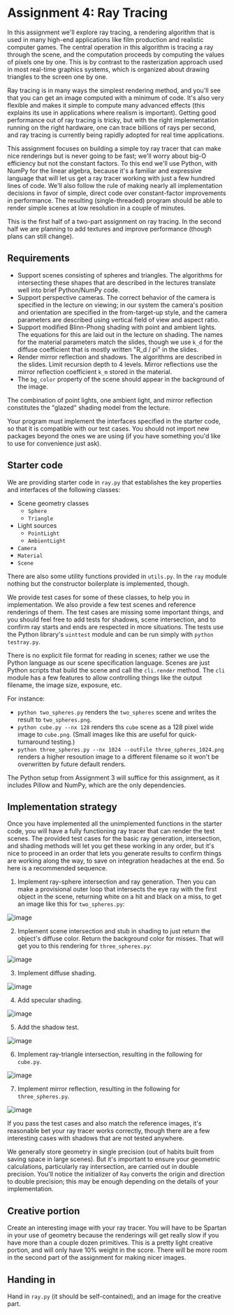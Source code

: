 # Assignment 4: Ray Tracing

In this assignment we'll explore ray tracing, a rendering algorithm that is used in many high-end applications like film production and realistic computer games.  The central operation in this algorithm is tracing a ray through the scene, and the computation proceeds by computing the values of pixels one by one.  This is by contrast to the rasterization approach used in most real-time graphics systems, which is organized about drawing triangles to the screen one by one.

Ray tracing is in many ways the simplest rendering method, and you'll see that you can get an image computed with a minimum of code.  It's also very flexible and makes it simple to compute many advanced effects (this explains its use in applications where realism is important).  Getting good performance out of ray tracing is tricky, but with the right implementation running on the right hardware, one can trace billions of rays per second, and ray tracing is currently being rapidly adopted for real time applications.

This assignment focuses on building a simple toy ray tracer that can make nice renderings but is never going to be fast; we'll worry about big-O efficiency but not the constant factors.  To this end we'll use Python, with NumPy for the linear algebra, because it's a familiar and expressive language that will let us get a ray tracer working with just a few hundred lines of code.  We'll also follow the rule of making nearly all implementation decisions in favor of simple, direct code over constant-factor improvements in performance.  The resulting (single-threaded) program should be able to render simple scenes at low resolution in a couple of minutes.

This is the first half of a two-part assignment on ray tracing.  In the second half we are planning to add textures and improve performance (though plans can still change).


## Requirements

* Support scenes consisting of spheres and triangles.  The algorithms for intersecting these shapes that are described in the lectures translate well into brief Python/NumPy code.
* Support perspective cameras.  The correct behavior of the camera is specified in the lecture on viewing; in our system the camera's position and orientation are specified in the from-target-up style, and the camera parameters are described using vertical field of view and aspect ratio.
* Support modified Blinn-Phong shading with point and ambient lights.  The equations for this are laid out in the lecture on shading.  The names for the material parameters match the slides, though we use `k_d` for the diffuse coefficient that is mostly written "R_d / pi" in the slides.
* Render mirror reflection and shadows.  The algorithms are described in the slides.  Limit recursion depth to 4 levels.  Mirror reflections use the mirror reflection coefficient `k_m` stored in the material.
* The `bg_color` property of the scene should appear in the background of the image.

The combination of point lights, one ambient light, and mirror reflection constitutes the "glazed" shading model from the lecture.

Your program must implement the interfaces specified in the starter code, so that it is compatible with our test cases.  You should not import new packages beyond the ones we are using (if you have something you'd like to use for convenience just ask).


## Starter code

We are providing starter code in `ray.py` that establishes the key properties and interfaces of the following classes:

* Scene geometry classes
  - `Sphere`
  - `Triangle`
* Light sources
  - `PointLight`
  - `AmbientLight`
* `Camera`
* `Material`
* `Scene`

There are also some utility functions provided in `utils.py`.  In the `ray` module nothing but the constructor boilerplate is implemented, though.

We provide test cases for some of these classes, to help you in implementation.  We also provide a few test scenes and reference renderings of them.  The test cases are missing some important things, and you should feel free to add tests for shadows, scene intersection, and to confirm ray starts and ends are respected in more situations.  The tests use the Python library's `uinttest` module and can be run simply with `python testray.py`.

There is no explicit file format for reading in scenes; rather we use the Python language as our scene specification language.  Scenes are just Python scripts that build the scene and call the `cli.render` method.  The `cli` module has a few features to allow controlling things like the output filename, the image size, exposure, etc.

For instance:

* `python two_spheres.py` renders the `two_spheres` scene and writes the result to `two_spheres.png`.
* `python cube.py --nx 128` renders ths `cube` scene as a 128 pixel wide image to `cube.png`.  (Small images like this are useful for quick-turnaround testing.)
* `python three_spheres.py --nx 1024 --outFile three_spheres_1024.png` renders a higher resoution image to a different filename so it won't be overwritten by future default renders.

The Python setup from Assignment 3 will suffice for this assignment, as it includes Pillow and NumPy, which are the only dependencies.


## Implementation strategy

Once you have implemented all the unimplemented functions in the starter code, you will have a fully functioning ray tracer that can render the test scenes.  The provided test cases for the basic ray generation, intersection, and shading methods will let you get these working in any order, but it's nice to proceed in an order that lets you generate results to confirm things are working along the way, to save on integration headaches at the end.  So here is a recommended sequence.

1. Implement ray-sphere intersection and ray generation.  Then you can make a provisional outer loop that intersects the eye ray with the first object in the scene, returning white on a hit and black on a miss, to get an image like this for `two_spheres.py`:

  ![image](ref/step1.png)

2. Implement scene intersection and stub in shading to just return the object's diffuse color.  Return the background color for misses.  That will get you to this rendering for `three_spheres.py`:

  ![image](ref/step2.png)

3. Implement diffuse shading.

  ![image](ref/step3.png)

4. Add specular shading.

  ![image](ref/step4.png)

5. Add the shadow test.

  ![image](ref/step5.png)

6. Implement ray-triangle intersection, resulting in the following for `cube.py`.

  ![image](ref/step6.png)

7. Implement mirror reflection, resulting in the following for `three_spheres.py`.

  ![image](ref/step7.png)

If you pass the test cases and also match the reference images, it's reasonable bet your ray tracer works correctly, though there are a few interesting cases with shadows that are not tested anywhere.

We generally store geometry in single precision (out of habits built from saving space in large scenes).  But it's important to ensure your geometric calculations, particularly ray intersection, are carried out in double precision.  You'll notice the initializer of `Ray` converts the origin and direction to double precision; this may be enough depending on the details of your implementation.


## Creative portion

Create an interesting image with your ray tracer.  You will have to be Spartan in your use of geometry because the renderings will get really slow if you have more than a couple dozen primitives.  This is a pretty light creative portion, and will only have 10% weight in the score.  There will be more room in the second part of the assignment for making nicer images.


## Handing in

Hand in `ray.py` (it should be self-contained), and an image for the creative part.


